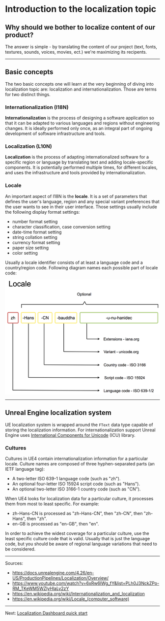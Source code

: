 # Introduction to the localization topic

## Why should we bother to localize content of our product?
The answer is simple - by translating the content of our project (text, fonts, textures, sounds, voices, movies, ect.) we're maximizing its recipents.

------
## Basic concepts
The two basic concepts one will learn at the very beginning of diving into localization topic are: localization and internationalization. Those are terms for two distinct things.

### Internationalization (I18N)
**Internationalization** is the process of designing a software application so that it can be adapted to various languages and regions without engineering changes.
It is ideally performed only once, as an integral part of ongoing development of software infrastructure and tools.

### Localization (L10N)
**Localization** is the process of adapting internationalized software for a specific region or language by translating text and adding locale-specific components.
It is potentially performed multiple times, for different locales, and uses the infrastructure and tools provided by internationalization.

### Locale
An important aspect of I18N is the **locale**. It is a set of parameters that defines the user's language, region and any special variant preferences that the user wants to see in their user interface. Those settings usually include the following display format settings:
- number format setting
- character classification, case conversion setting
- date-time format setting
- string collation setting
- currency format setting
- paper size setting
- color setting

Usually a locale identifier consists of at least a language code and a country/region code. Following diagram names each possible part of locale code:

![alt text](locale_code_diagram.png "Source: https://cdn-media-1.freecodecamp.org/images/QRkUyedHKCodZOv823VPd-N27228EDkZZx1I")

------
## Unreal Engine localization system
UE localization system is wrapped around the `FText` data type capable of storing the localization information. For internationalization support Unreal Engine uses [International Components for Unicode](https://icu.unicode.org/) (ICU) library.

### Cultures
Cultures in UE4 contain internationalization information for a particular locale. Culture names are composed of three hyphen-separated parts (an IETF language tag):
- A two-letter ISO 639-1 language code (such as "zh").
- An optional four-letter ISO 15924 script code (such as "Hans").
- An optional two-letter ISO 3166-1 country code (such as "CN").

When UE4 looks for localization data for a particular culture, it processes them from most to least specific. For example:
- zh-Hans-CN is processed as "zh-Hans-CN", then "zh-CN", then "zh-Hans", then "zh".
- en-GB is processed as "en-GB", then "en".

In order to achieve the widest coverage for a particular culture, use the least specific culture code that is valid. Usually that is just the language code, but you should be aware of regional language variations that need to be considered.

------
Sources:
- https://docs.unrealengine.com/4.26/en-US/ProductionPipelines/Localization/Overview/
- https://www.youtube.com/watch?v=6xRw6IWg_fY&list=PLh0J3NckZPo-RM_TKeWM5WZIyHlaLy2zY
- https://en.wikipedia.org/wiki/Internationalization_and_localization
- https://en.wikipedia.org/wiki/Locale_(computer_software)

---
Next: [Localization Dashboard quick start](../2_LocalizationDashboard/Localization-Dashboard-Quick-Start.md)